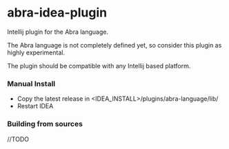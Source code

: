 # abra-idea-plugin
Intellij plugin for the Abra language.

The Abra language is not completely defined yet, so consider this plugin as highly experimental.

The plugin should be compatible with any Intellij based platform.


<H3>Manual Install</H3>
<ul>
<li>Copy the latest release in &lt;IDEA_INSTALL&gt;/plugins/abra-language/lib/
<li>Restart IDEA
</ul>
<H3>Building from sources</H3>

//TODO
